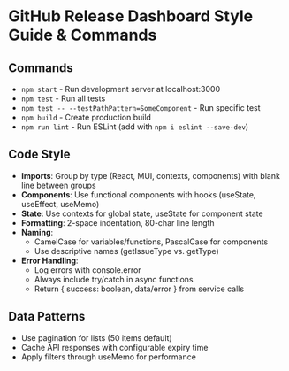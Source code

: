 # GitHub Release Dashboard Style Guide & Commands

## Commands
- `npm start` - Run development server at localhost:3000
- `npm test` - Run all tests
- `npm test -- --testPathPattern=SomeComponent` - Run specific test
- `npm build` - Create production build
- `npm run lint` - Run ESLint (add with `npm i eslint --save-dev`)

## Code Style
- **Imports**: Group by type (React, MUI, contexts, components) with blank line between groups
- **Components**: Use functional components with hooks (useState, useEffect, useMemo)
- **State**: Use contexts for global state, useState for component state
- **Formatting**: 2-space indentation, 80-char line length
- **Naming**:
  - CamelCase for variables/functions, PascalCase for components
  - Use descriptive names (getIssueType vs. getType)
- **Error Handling**: 
  - Log errors with console.error
  - Always include try/catch in async functions
  - Return { success: boolean, data/error } from service calls

## Data Patterns
- Use pagination for lists (50 items default)
- Cache API responses with configurable expiry time
- Apply filters through useMemo for performance